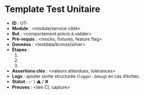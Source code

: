 # Template Test Unitaire

- **ID** : UT-<num>
- **Module** : <module/service ciblé>
- **But** : <comportement précis à valider>
- **Pré-requis** : <mocks, fixtures, feature flag>
- **Données** : <testdata/bronze|silver>
- **Étapes** :
  1. <setup>
  2. <action>
  3. <assertion>
- **Assertions clés** : <valeurs attendues, tolérances>
- **Logs** : ajouter sortie structurée (`logger.debug`) en cas d’échec.
- **Statut** : ✅ / ⚠️ / ❌
- **Preuves** : <lien CI, capture>
